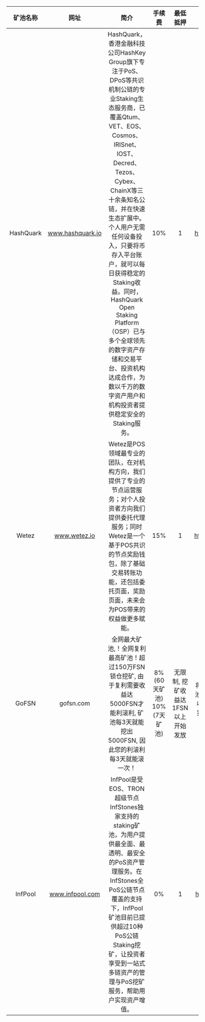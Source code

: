 
|  矿池名称   | 网址  | 简介  | 手续费  | 最低抵押  | 如何挖矿  |
|  :----:  | :----:  |:----:  |:----:  |:----:  |:----:  |
| HashQuark  | www.hashquark.io | HashQuark，香港金融科技公司HashKey Group旗下专注于PoS、DPoS等共识机制公链的专业Staking生态服务商，已覆盖Qtum、VET、EOS、Cosmos、IRISnet、IOST、Decred、Tezos、Cybex、ChainX等三十余条知名公链，并在快速生态扩展中。个人用户无需任何设备投入，只要将币存入平台账户，就可以每日获得稳定的Staking收益。同时，HashQuark Open Staking Platform（OSP）已与多个全球领先的数字资产存储和交易平台、投资机构达成合作，为数以千万的数字资产用户和机构投资者提供稳定安全的Staking服务。 | 10% | 1 | https://mp.weixin.qq.com/s/78iBntf9KVdePoF4p6DImA |
| Wetez  | www.wetez.io | Wetez是POS领域最专业的团队，在对机构方向，我们提供了专业的节点运营服务；对个人投资者方向我们提供委托代理服务；同时Wetez是一个基于POS共识的节点奖励钱包，除了基础交易转账功能，还包括委托页面，奖励页面，未来会为POS带来的权益做更多赋能。 | 15% | 1 | https://mp.weixin.qq.com/s/FrJxsTx7MY6GHmvufLlscQ |
| GoFSN  | gofsn.com | 全网最大矿池,！全网复利最高矿池！超过150万FSN锁仓挖矿, 由于复利需要收益达5000FSN才能利滚利, 矿池每3天就能挖出5000FSN, 因此您的利滚利每3天就能滚一次！ | 8%(60天矿池) 10%(7天矿池) | 无限制, 挖矿收益达1FSN以上开始发放 | 将3个月时间锁定的FSN发到相应的矿池即可, 目前有2种矿池:1、每60天发放一次收益, 手续费8% 2、每7天发放一次收益, 手续费10% 注意：如需利滚利必须选择60天矿池。 实时收益查询：1、 pool.gofsn.com  输入短账号地址 2、添加微信机器人帐号 hdifuee 绑定帐号查询4 |
| InfPool  | www.infpool.com  | InfPool是受EOS、TRON超级节点InfStones独家支持的staking矿池，为用户提供最全面、最透明、最安全的PoS资产管理服务。在InfStones全PoS公链节点覆盖的支持下，InfPool矿池目前已提供超过10种PoS公链Staking挖矿，让投资者享受到一站式多链资产的管理与PoS挖矿服务，帮助用户实现资产增值。  | 0%  | 1  | https://mp.weixin.qq.com/s/tVrfkNcI4HSBf0vNSknqyQ  |
